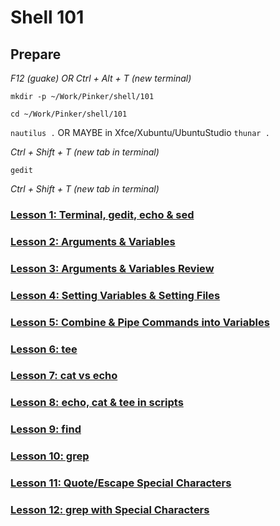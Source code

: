 # Shell 101

## Prepare

*F12 (guake) OR Ctrl + Alt + T (new terminal)*

`mkdir -p ~/Work/Pinker/shell/101`

`cd ~/Work/Pinker/shell/101`

`nautilus .` OR MAYBE in Xfce/Xubuntu/UbuntuStudio `thunar .`

*Ctrl + Shift + T (new tab in terminal)*

`gedit`

*Ctrl + Shift + T (new tab in terminal)*

### [Lesson 1: Terminal, gedit, echo & sed](https://github.com/inkVerb/pinker/blob/master/101-shell/Lesson-01.md)

### [Lesson 2: Arguments & Variables](https://github.com/inkVerb/pinker/blob/master/101-shell/Lesson-02.md)

### [Lesson 3: Arguments & Variables Review](https://github.com/inkVerb/pinker/blob/master/101-shell/Lesson-03.md)

### [Lesson 4: Setting Variables & Setting Files](https://github.com/inkVerb/pinker/blob/master/101-shell/Lesson-04.md)

### [Lesson 5: Combine & Pipe Commands into Variables](https://github.com/inkVerb/pinker/blob/master/101-shell/Lesson-05.md)

### [Lesson 6: tee](https://github.com/inkVerb/pinker/blob/master/101-shell/Lesson-06.md)

### [Lesson 7: cat vs echo](https://github.com/inkVerb/pinker/blob/master/101-shell/Lesson-07.md)

### [Lesson 8: echo, cat & tee in scripts](https://github.com/inkVerb/pinker/blob/master/101-shell/Lesson-08.md)

### [Lesson 9: find](https://github.com/inkVerb/pinker/blob/master/101-shell/Lesson-09.md)

### [Lesson 10: grep](https://github.com/inkVerb/pinker/blob/master/101-shell/Lesson-10.md)

### [Lesson 11: Quote/Escape Special Characters](https://github.com/inkVerb/pinker/blob/master/101-shell/Lesson-11.md)

### [Lesson 12: grep with Special Characters](https://github.com/inkVerb/pinker/blob/master/101-shell/Lesson-12.md)
